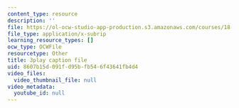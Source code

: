 ```yaml
---
content_type: resource
description: ''
file: https://ol-ocw-studio-app-production.s3.amazonaws.com/courses/18-03sc-differential-equations-fall-2011/8607b15d091fd95bfb546f43641fb4d4_D6Rd1K93nSA.srt
file_type: application/x-subrip
learning_resource_types: []
ocw_type: OCWFile
resourcetype: Other
title: 3play caption file
uid: 8607b15d-091f-d95b-fb54-6f43641fb4d4
video_files:
  video_thumbnail_file: null
video_metadata:
  youtube_id: null
---
```

